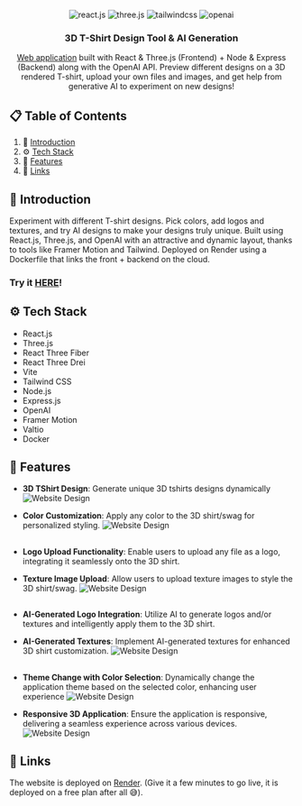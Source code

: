 <div align="center">
  <br />
  <div>
    <img src="https://img.shields.io/badge/-React_JS-black?style=for-the-badge&logoColor=white&logo=react&color=61DAFB" alt="react.js" />
    <img src="https://img.shields.io/badge/-Three_JS-black?style=for-the-badge&logoColor=white&logo=threedotjs&color=000000" alt="three.js" />
    <img src="https://img.shields.io/badge/-Tailwind_CSS-black?style=for-the-badge&logoColor=white&logo=tailwindcss&color=06B6D4" alt="tailwindcss" />
    <img src="https://img.shields.io/badge/-openai-black?style=for-the-badge&logoColor=white&logo=openai&color=#412991" alt="openai" />
  </div>

  <h3 align="center">3D T-Shirt Design Tool & AI Generation</h3>

   <div align="center"> <a href="https://react-ai-shirt-designer.onrender.com/"> Web application</a> built with React & Three.js (Frontend) + Node & Express (Backend) along with the OpenAI API. Preview different designs on a 3D rendered T-shirt, upload your own files and images, and get help from generative AI to experiment on new designs! 
    </div>
</div>

## 📋 <a name="table">Table of Contents</a>

1. 🤖 [Introduction](#introduction)
2. ⚙️ [Tech Stack](#tech-stack)
3. 🔋 [Features](#features)
4. 🔗 [Links](#links)


## <a name="introduction">🤖 Introduction</a>

Experiment with different T-shirt designs. Pick colors, add logos and textures, and try AI designs to make your designs truly unique. Built using React.js, Three.js, and OpenAI with an attractive and dynamic layout, thanks to tools like Framer Motion and Tailwind. Deployed on Render using a Dockerfile that links the front + backend on the cloud.

<h3>Try it <a href="https://react-ai-shirt-designer.onrender.com/"> HERE</a>! </h3>


## <a name="tech-stack">⚙️ Tech Stack</a>

- React.js
- Three.js
- React Three Fiber
- React Three Drei
- Vite
- Tailwind CSS
- Node.js
- Express.js
- OpenAI
- Framer Motion
- Valtio
- Docker

## <a name="features">🔋 Features</a>

 - **3D TShirt Design**: Generate unique 3D tshirts designs dynamically
![Website Design](/docs/images/751shots_so.png)


 - **Color Customization**: Apply any color to the 3D shirt/swag for personalized styling.
![Website Design](/docs/images/43shots_so.png)

##

 - **Logo Upload Functionality**: Enable users to upload any file as a logo, integrating it seamlessly onto the 3D shirt.

 - **Texture Image Upload**: Allow users to upload texture images to style the 3D shirt/swag.
![Website Design](/docs/images/512shots_so.png)


##

 - **AI-Generated Logo Integration**: Utilize AI to generate logos and/or textures and intelligently apply them to the 3D shirt.

 - **AI-Generated Textures**: Implement AI-generated textures for enhanced 3D shirt customization.
![Website Design](/docs/images/234shots_so.png)

##

 - **Theme Change with Color Selection**: Dynamically change the application theme based on the selected color, enhancing user experience
![Website Design](/docs/images/305shots_so.png)

 - **Responsive 3D Application**: Ensure the application is responsive, delivering a seamless experience across various devices.
![Website Design](/docs/images/711shots_so.png)





## <a name="links">🔗 Links</a>

The website is deployed on [Render](https://react-ai-shirt-designer.onrender.com/). (Give it a few minutes to go live, it is deployed on a free plan after all 😅).


